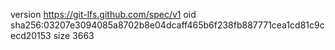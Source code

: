 version https://git-lfs.github.com/spec/v1
oid sha256:03207e3094085a8702b8e04dcaff465b6f238fb887771cea1cd81c9cecd20153
size 3663
